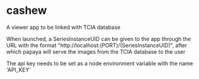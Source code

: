 # cashew
A viewer app to be linked with TCIA database

When launched, a SeriesInstanceUID can be given to the app through the URL with the format "http://localhost:(PORT)/(SeriesInstanceUID)", after which papaya will serve the images from the TCIA database to the user

The api key needs to be set as a node environment variable with the name 'API_KEY'